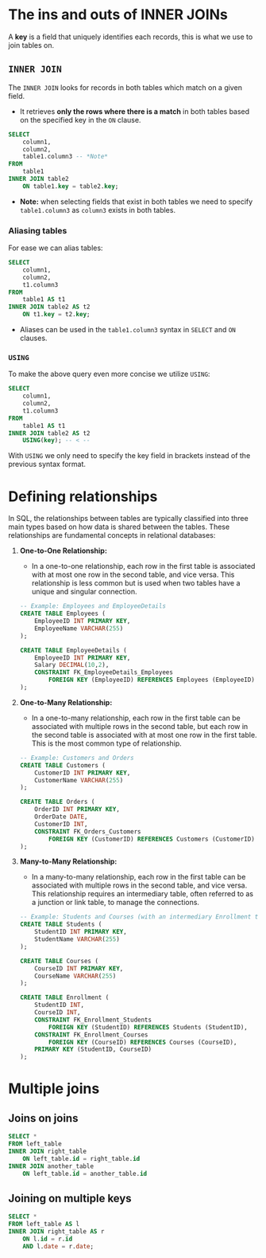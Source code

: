 
# The ins and outs of INNER JOINs

A **key** is a field that uniquely identifies each records, this is what we use to join tables on.

## `INNER JOIN`

The `INNER JOIN` looks for records in both tables which match on a given field.
- It retrieves **only the rows where there is a match** in both tables based on the specified key in the `ON` clause.
```sql
SELECT 
	column1, 
	column2,
	table1.column3 -- *Note*
FROM 
	table1
INNER JOIN table2
	ON table1.key = table2.key;

```
- **Note:** when selecting fields that exist in both tables we need to specify `table1.column3` as `column3` exists in both tables.

### Aliasing tables

For ease we can alias tables:
```sql
SELECT 
	column1, 
	column2,
	t1.column3
FROM 
	table1 AS t1
INNER JOIN table2 AS t2
	ON t1.key = t2.key;
```
- Aliases can be used in the `table1.column3` syntax in `SELECT` and `ON` clauses.

### `USING`
To make the above query even more concise we utilize `USING`:
```sql
SELECT 
	column1, 
	column2,
	t1.column3
FROM 
	table1 AS t1
INNER JOIN table2 AS t2
	USING(key); -- < --
```
With `USING` we only need to specify the key field in brackets instead of the previous syntax format.

# Defining relationships

In SQL, the relationships between tables are typically classified into three main types based on how data is shared between the tables. These relationships are fundamental concepts in relational databases:

1. **One-to-One Relationship:**
   - In a one-to-one relationship, each row in the first table is associated with at most one row in the second table, and vice versa. This relationship is less common but is used when two tables have a unique and singular connection.

   ```sql
   -- Example: Employees and EmployeeDetails
   CREATE TABLE Employees (
       EmployeeID INT PRIMARY KEY,
       EmployeeName VARCHAR(255)
   );

   CREATE TABLE EmployeeDetails (
       EmployeeID INT PRIMARY KEY,
       Salary DECIMAL(10,2),
       CONSTRAINT FK_EmployeeDetails_Employees
           FOREIGN KEY (EmployeeID) REFERENCES Employees (EmployeeID)
   );
   ```

2. **One-to-Many Relationship:**
   - In a one-to-many relationship, each row in the first table can be associated with multiple rows in the second table, but each row in the second table is associated with at most one row in the first table. This is the most common type of relationship.

   ```sql
   -- Example: Customers and Orders
   CREATE TABLE Customers (
       CustomerID INT PRIMARY KEY,
       CustomerName VARCHAR(255)
   );

   CREATE TABLE Orders (
       OrderID INT PRIMARY KEY,
       OrderDate DATE,
       CustomerID INT,
       CONSTRAINT FK_Orders_Customers
           FOREIGN KEY (CustomerID) REFERENCES Customers (CustomerID)
   );
   ```

3. **Many-to-Many Relationship:**
   - In a many-to-many relationship, each row in the first table can be associated with multiple rows in the second table, and vice versa. This relationship requires an intermediary table, often referred to as a junction or link table, to manage the connections.

   ```sql
   -- Example: Students and Courses (with an intermediary Enrollment table)
   CREATE TABLE Students (
       StudentID INT PRIMARY KEY,
       StudentName VARCHAR(255)
   );

   CREATE TABLE Courses (
       CourseID INT PRIMARY KEY,
       CourseName VARCHAR(255)
   );

   CREATE TABLE Enrollment (
       StudentID INT,
       CourseID INT,
       CONSTRAINT FK_Enrollment_Students
           FOREIGN KEY (StudentID) REFERENCES Students (StudentID),
       CONSTRAINT FK_Enrollment_Courses
           FOREIGN KEY (CourseID) REFERENCES Courses (CourseID),
       PRIMARY KEY (StudentID, CourseID)
   );
   ```

# Multiple joins

## Joins on joins
```SQL
SELECT *
FROM left_table
INNER JOIN right_table
	ON left_table.id = right_table.id
INNER JOIN another_table
	ON left_table.id = another_table.id
```

## Joining on multiple keys
```sql
SELECT *
FROM left_table AS l
INNER JOIN right_table AS r
	ON l.id = r.id
	AND l.date = r.date;
```